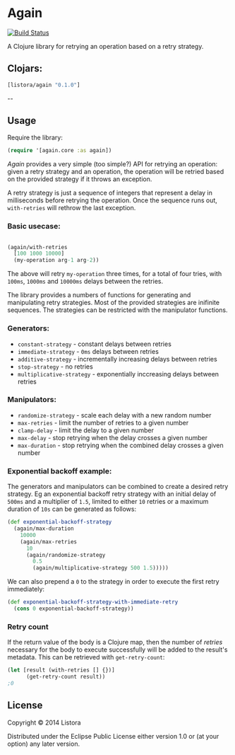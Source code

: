 # Again

[![Build Status](https://travis-ci.org/listora/again.png?branch=master)](https://travis-ci.org/listora/again)

A Clojure library for retrying an operation based on a retry strategy.

## Clojars:

```clj
[listora/again "0.1.0"]
```

--

## Usage

Require the library:

```clj
(require '[again.core :as again])
```

*Again* provides a very simple (too simple?) API for retrying an
operation: given a retry strategy and an operation, the operation will
be retried  based on the provided strategy if it throws an exception.

A retry strategy is just a sequence of integers that represent a delay
in milliseconds before retrying the operation. Once the sequence runs
out, `with-retries` will rethrow the last exception.

### Basic usecase:

```clj

(again/with-retries
  [100 1000 10000]
  (my-operation arg-1 arg-2))
```

The above will retry `my-operation` three times, for a total of four
tries, with `100ms`, `1000ms` and `10000ms` delays between the
retries.

The library provides a numbers of functions for generating and
manipulating retry strategies. Most of the provided strategies are
inifinite sequences. The strategies can be restricted with the
manipulator functions.

### Generators:

* `constant-strategy` - constant delays between retries
* `immediate-strategy` - `0ms` delays between retries
* `additive-strategy` - incrementally increasing delays between retries
* `stop-strategy` - no retries
* `multiplicative-strategy` - exponentially inccreasing delays between retries

### Manipulators:

* `randomize-strategy` - scale each delay with a new random number
* `max-retries` - limit the number of retries to a given number
* `clamp-delay` - limit the delay to a given number
* `max-delay` - stop retrying when the delay crosses a given number
* `max-duration` - stop retrying when the combined delay crosses a given number

### Exponential backoff example:

The generators and manipulators can be combined to create a desired
retry strategy. Eg an exponential backoff retry strategy with an
initial delay of `500ms` and a multiplier of `1.5`, limited to either
`10` retries or a maximum duration of `10s` can be generated as
follows:

```clj
(def exponential-backoff-strategy
  (again/max-duration
    10000
    (again/max-retries
      10
      (again/randomize-strategy
        0.5
        (again/multiplicative-strategy 500 1.5)))))
```

We can also prepend a `0` to the strategy in order to execute the
first retry immediately:

```clj
(def exponential-backoff-strategy-with-immediate-retry
  (cons 0 exponential-backoff-strategy))
```

### Retry count
If the return value of the body is a Clojure map, then the number of *retries*
necessary for the body to execute successfully will be added to the result's
metadata. This can be retrieved with `get-retry-count`:

```clj
(let [result (with-retries [] {})]
      (get-retry-count result))
;0
```

## License

Copyright © 2014 Listora

Distributed under the Eclipse Public License either version 1.0 or (at
your option) any later version.
